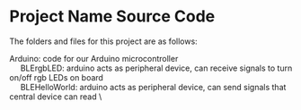 # Project Name Source Code

The folders and files for this project are as follows:

Arduino: code for our Arduino microcontroller \
&nbsp;&nbsp;&nbsp;&nbsp; BLErgbLED: arduino acts as peripheral device, can receive signals to turn on/off rgb LEDs on board \
&nbsp;&nbsp;&nbsp;&nbsp; BLEHelloWorld: arduino acts as peripheral device, can send signals that central device can read \
